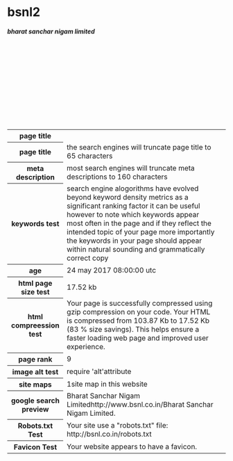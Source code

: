 # bsnl2
<html>

<body>

<table>

<b><i>bharat sanchar nigam limited</i></b>

<tr>

<th><b>page title</b></th>
</tr>

<tr>

<th>page title</th>

<td>the search engines will truncate page title to 65 characters </td><br>

</tr>

<tr>

<th>meta description</th>
<td>most search engines will truncate meta descriptions to 160 characters<td><br>


</tr>

<tr>

<th>keywords test</th>
<td>search engine alogorithms have evolved beyond keyword density metrics as a significant ranking factor it can be useful however to note which keywords appear most often in the page and if they reflect the intended topic of your page more importantly the keywords in your page should appear within natural sounding and grammatically correct copy</td><br>

</tr>

<tr>

<th>age</th>

<td>24 may 2017 08:00:00 utc</td><br>

</tr>

<tr>


<th>html page size test</th>

<td>17.52 kb</td><br>

</tr>

<tr>

<th>html compreession test</th>

<td>Your page is successfully compressed using gzip compression on your code. Your HTML is compressed from 103.87 Kb to 17.52 Kb (83 % size savings). This helps ensure a faster loading web page and improved user experience.</td><br>

</tr>

<tr>


<th>page rank</th>
<td>9</td><br>

</tr>

<tr>

<th>image alt test</th>
<td>require 'alt'attribute</td><br>
</tr>

<tr>

<th>site maps</th>

<td>1site map in this website</td><br>

</tr>

<tr>

<th>google search preview</th>

<td>Bharat Sanchar Nigam Limitedhttp://www.bsnl.co.in/Bharat Sanchar Nigam Limited.</td><br>

</tr>
<tr>
<th>Robots.txt Test</th>
<td>Your site use a "robots.txt" file: http://bsnl.co.in/robots.txt</td><br>
</tr>
<tr>
<th>Favicon Test</th>
<td>Your website appears to have a favicon.</td><br>
</tr>

</table>

</body>

</html>
